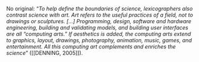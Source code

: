 No original: “_To help define the boundaries of science, lexicographers also contrast science with art. Art refers to the useful practices of a field, not to drawings or sculptures. [...] Programming, design, software and hardware engineering, building and validating models, and building user interfaces are all “computing arts.” If aesthetics is added, the computing arts extend to graphics, layout, drawings, photography, animation, music, games, and entertainment. All this computing art complements and enriches the science_” ([[DENNING, 2005]]).